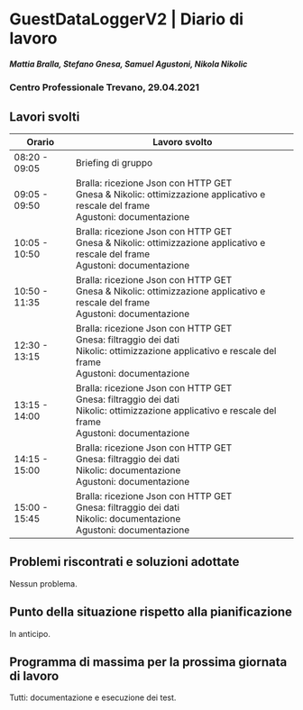 # GuestDataLoggerV2 | Diario di lavoro
##### Mattia Bralla, Stefano Gnesa, Samuel Agustoni, Nikola Nikolic
### Centro Professionale Trevano, 29.04.2021

## Lavori svolti


|Orario        |Lavoro svolto                            |
|--------------|-----------------------------------------|
|08:20 - 09:05 | Briefing di gruppo |
|09:05 - 09:50 | Bralla: ricezione Json con HTTP GET <br> Gnesa & Nikolic: ottimizzazione applicativo e rescale del frame <br> Agustoni: documentazione|
|10:05 - 10:50 | Bralla: ricezione Json con HTTP GET <br> Gnesa & Nikolic: ottimizzazione applicativo e rescale del frame <br> Agustoni: documentazione|
|10:50 - 11:35 | Bralla: ricezione Json con HTTP GET <br> Gnesa & Nikolic: ottimizzazione applicativo e rescale del frame <br> Agustoni: documentazione|
|12:30 - 13:15 | Bralla: ricezione Json con HTTP GET <br> Gnesa: filtraggio dei dati <br> Nikolic: ottimizzazione applicativo e rescale del frame <br> Agustoni: documentazione|
|13:15 - 14:00 | Bralla: ricezione Json con HTTP GET <br> Gnesa: filtraggio dei dati <br> Nikolic: ottimizzazione applicativo e rescale del frame <br> Agustoni: documentazione|
|14:15 - 15:00 | Bralla: ricezione Json con HTTP GET <br> Gnesa: filtraggio dei dati <br> Nikolic: documentazione <br> Agustoni: documentazione|
|15:00 - 15:45 | Bralla: ricezione Json con HTTP GET <br> Gnesa: filtraggio dei dati <br> Nikolic: documentazione <br> Agustoni: documentazione|

##  Problemi riscontrati e soluzioni adottate
Nessun problema.

##  Punto della situazione rispetto alla pianificazione
In anticipo.

## Programma di massima per la prossima giornata di lavoro
Tutti: documentazione e esecuzione dei test.

